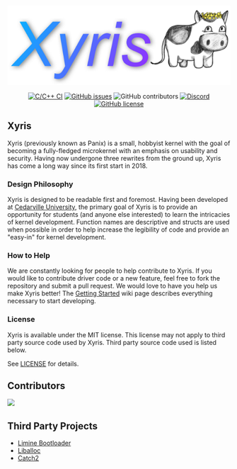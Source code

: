 ![Logo](.github/logo.png)

<div style="text-align:center">
    <a href="https://github.com/XyrisOS/xyris/actions/workflows/c-cpp.yml"><img alt="C/C++ CI" src="https://github.com/XyrisOS/xyris/actions/workflows/c-cpp.yml/badge.svg"></a>
    <a href="https://github.com/XyrisOS/xyris/issues"><img alt="GitHub issues" src="https://img.shields.io/github/issues/XyrisOS/xyris"></a>
    <img alt="GitHub contributors" src="https://img.shields.io/github/contributors/XyrisOS/xyris">
    <a href="https://discord.gg/FNbZMr7p9d"><img alt="Discord" src="https://img.shields.io/discord/732032083647660123"></a>
    <a href="https://github.com/XyrisOS/xyris/blob/dev/LICENSE"><img alt="GitHub license" src="https://img.shields.io/github/license/XyrisOS/xyris"></a>
</div>

## Xyris
Xyris (previously known as Panix) is a small, hobbyist kernel with the goal of becoming a fully-fledged microkernel with an emphasis on usability and security.
Having now undergone three rewrites from the ground up, Xyris has come a long way since its first start in 2018.

### Design Philosophy
Xyris is designed to be readable first and foremost. Having been developed at [Cedarville University](https://cs.cedarville.edu), the primary goal of Xyris is to provide an opportunity for students (and anyone else interested) to learn the intricacies of kernel development. Function names are descriptive and structs are used when possible in order to help increase the legibility of code and provide an "easy-in" for kernel development.

### How to Help
We are constantly looking for people to help contribute to Xyris. If you would like to contribute driver code or a new feature, feel free to fork the repository and submit a pull request. We would love to have you help us make Xyris better! The [Getting Started](https://github.com/XyrisOS/xyris/wiki/Getting-Started) wiki page describes everything necessary to start developing.

### License
Xyris is available under the MIT license. This license may not apply to third party source code used by Xyris. Third party source code used is listed below.

See [LICENSE](https://github.com/XyrisOS/xyris/blob/stable/LICENSE) for details.

## Contributors
<a href="https://github.com/XyrisOS/xyris/graphs/contributors">
  <img src="https://contrib.rocks/image?repo=XyrisOS/xyris" />
</a>
<br>

## Third Party Projects
* [Limine Bootloader](https://github.com/limine-bootloader/limine)
* [Liballoc](https://github.com/blanham/liballoc)
* [Catch2](https://github.com/catchorg/Catch2)

